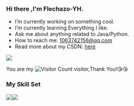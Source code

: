### Hi there ,I'm Flechazo-YH.

-  I’m currently working on something cool.
-  I’m currently learning Everything I like.
-  Ask me about anything related to Java/Python.
-  How to reach me: 1063742156@qq.com
-  Read more about my CSDN: [here]([https://blog.csdn.net/qq_44231797?spm=1000.2115.3001.5343](https://blog.csdn.net/m0_72149295?spm=1000.2115.3001.5343))

![](https://github-readme-stats.vercel.app/api?username=Flechazo-YH&show_icons=true&theme=transparent)

You are my ![Visitor Count](https://profile-counter.glitch.me/Flechazo-YH/count.svg) visitor,Thank You!:kissing_heart::kissing_heart:

### My Skill Set

![](https://img.shields.io/badge/Java-ED8B00?style=for-the-badge&logo=openjdk&logoColor=white)![](https://img.shields.io/badge/Python-3776AB?style=for-the-badge&logo=python&logoColor=white)


 
